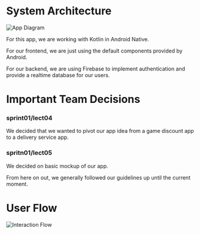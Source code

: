 # System Architecture

![App Diagram](https://github.com/ucsb-cs184-f23/pj-android-02/assets/77405374/667ca47f-f15a-47ee-a003-c6f364900887)

For this app, we are working with Kotlin in Android Native. 

For our frontend, we are just using the default components provided by Android.

For our backend, we are using Firebase to implement authentication and provide a realtime database for our users.

# Important Team Decisions

### sprint01/lect04

We decided that we wanted to pivot our app idea from a game discount app to a delivery service app. 

### spritn01/lect05

We decided on basic mockup of our app.

From here on out, we generally followed our guidelines up until the current moment.

# User Flow

![Interaction Flow](https://github.com/ucsb-cs184-f23/pj-android-02/assets/72772860/08071a42-3e6a-4344-aecb-19b383365102)
